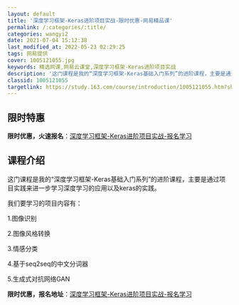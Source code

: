 ```yaml
---
layout: default
title: '深度学习框架-Keras进阶项目实战-限时优惠-网易精品课'
permalink: /:categories/:title/
categories: wangyi2
date: 2021-07-04 15:12:38
last_modified_at: 2022-05-23 02:29:25
tags: 网易提供
cover: 1005121055.jpg
keywords: 精选网课,网易云课堂,深度学习框架-Keras进阶项目实战
description: '这门课程是我的“深度学习框架-Keras基础入门系列”的进阶课程，主要是通过项目实践来进一步学习深度学习的应用以及ker'
classid: 1005121055
targetlink: https://study.163.com/course/introduction/1005121055.htm?share=1&shareId=1025206652&utm_campaign=share&utm_medium=iphoneShare&utm_source=&utm_u=1025206652
---
```


## 限时特惠

**限时优惠，火速报名**：[深度学习框架-Keras进阶项目实战-报名学习](https://study.163.com/course/introduction/1005121055.htm?share=1&shareId=1025206652&utm_campaign=share&utm_medium=iphoneShare&utm_source=&utm_u=1025206652)

## 课程介绍

这门课程是我的“深度学习框架-Keras基础入门系列”的进阶课程，主要是通过项目实践来进一步学习深度学习的应用以及keras的实践。

我们要学习的项目内容有：

1.图像识别

2.图像风格转换

3.情感分类

4.基于seq2seq的中文分词器

5.生成式对抗网络GAN

**限时优惠，报名地址**：[深度学习框架-Keras进阶项目实战-报名学习](https://study.163.com/course/introduction/1005121055.htm?share=1&shareId=1025206652&utm_campaign=share&utm_medium=iphoneShare&utm_source=&utm_u=1025206652)

